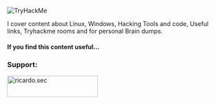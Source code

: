 <p align="left"> <img src="https://tryhackme-badges.s3.amazonaws.com/onionpod.png" alt="TryHackMe">
  
  I cover content about Linux, Windows, Hacking Tools and code, Useful links, Tryhackme rooms and for personal Brain dumps.
  
#### If you find this content useful...
  
<h3 align="left">Support:</h3>
<p><a href="https://www.buymeacoffee.com/ricardo.sec"> <img align="left" src="https://cdn.buymeacoffee.com/buttons/v2/default-yellow.png" height="50" width="210" alt="ricardo.sec" /></a></p><br><br>
